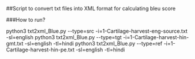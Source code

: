 ##Script to convert txt files into XML format for calculating bleu score


###How to run?

   python3 txt2xml_Blue.py --type=src -i=1-Cartilage-harvest-eng-source.txt -sl=english
   python3 txt2xml_Blue.py --type=tgt -i=1-Cartilage-harvest-hin-gmt.txt -sl=english -tl=hindi 
   python3 txt2xml_Blue.py --type=ref -i=1-Cartilage-harvest-hin-pe.txt -sl=english -tl=hindi 
